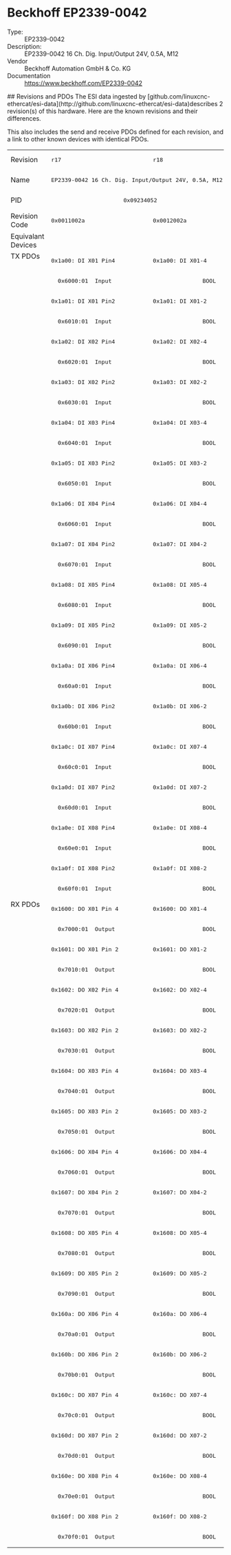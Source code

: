 #  Beckhoff EP2339-0042

<dl>
  <dt>Type:</dt><dd>EP2339-0042</dd>
  <dt>Description:</dt><dd>EP2339-0042 16 Ch. Dig. Input/Output 24V, 0.5A, M12	</dd>
  <dt>Vendor</dt><dd>Beckhoff Automation GmbH & Co. KG</dd>
  <dt>Documentation</dt><dd><a href="https://www.beckhoff.com/EP2339-0042">https://www.beckhoff.com/EP2339-0042</a></dd>
</dl>
## Revisions and PDOs
The ESI data ingested by [github.com/linuxcnc-ethercat/esi-data](http://github.com/linuxcnc-ethercat/esi-data)describes 2 revision(s) of this hardware.  Here are the known revisions and their differences.

This also includes the send and receive PDOs defined for each revision, and a link to other known devices with identical PDOs.

<table>
<tr >
<td class="first">Revision</td>
<td ><pre>r17</pre></td>
<td ><pre>r18</pre></td>
</tr>
<tr >
<td class="first">Name</td>
<td  colspan=2 align="center"><pre>EP2339-0042 16 Ch. Dig. Input/Output 24V, 0.5A, M12	</pre></td>
</tr>
<tr >
<td class="first">PID</td>
<td  colspan=2 align="center"><pre>0x09234052</pre></td>
</tr>
<tr >
<td class="first">Revision Code</td>
<td ><pre>0x0011002a</pre></td>
<td ><pre>0x0012002a</pre></td>
</tr>
<tr >
<td class="first">Equivalant Devices</td>
<td  colspan=2 align="center"></td>
</tr>
<tr class="txpdo pdosection">
<td class="first" rowspan=32 valign=top>TX PDOs</td>
<td><pre>0x1a00: DI X01 Pin4</pre></td>
<td><pre>0x1a00: DI X01-4</pre></td>
<td></td>
</tr>
<tr class="txpdo">
<td  colspan=2 align="left"><pre>  0x6000:01  Input                           BOOL</pre></td>
</tr>
<tr class="txpdo pdosection">
<td ><pre>0x1a01: DI X01 Pin2</pre></td>
<td ><pre>0x1a01: DI X01-2</pre></td>
</tr>
<tr class="txpdo">
<td  colspan=2 align="left"><pre>  0x6010:01  Input                           BOOL</pre></td>
</tr>
<tr class="txpdo pdosection">
<td ><pre>0x1a02: DI X02 Pin4</pre></td>
<td ><pre>0x1a02: DI X02-4</pre></td>
</tr>
<tr class="txpdo">
<td  colspan=2 align="left"><pre>  0x6020:01  Input                           BOOL</pre></td>
</tr>
<tr class="txpdo pdosection">
<td ><pre>0x1a03: DI X02 Pin2</pre></td>
<td ><pre>0x1a03: DI X02-2</pre></td>
</tr>
<tr class="txpdo">
<td  colspan=2 align="left"><pre>  0x6030:01  Input                           BOOL</pre></td>
</tr>
<tr class="txpdo pdosection">
<td ><pre>0x1a04: DI X03 Pin4</pre></td>
<td ><pre>0x1a04: DI X03-4</pre></td>
</tr>
<tr class="txpdo">
<td  colspan=2 align="left"><pre>  0x6040:01  Input                           BOOL</pre></td>
</tr>
<tr class="txpdo pdosection">
<td ><pre>0x1a05: DI X03 Pin2</pre></td>
<td ><pre>0x1a05: DI X03-2</pre></td>
</tr>
<tr class="txpdo">
<td  colspan=2 align="left"><pre>  0x6050:01  Input                           BOOL</pre></td>
</tr>
<tr class="txpdo pdosection">
<td ><pre>0x1a06: DI X04 Pin4</pre></td>
<td ><pre>0x1a06: DI X04-4</pre></td>
</tr>
<tr class="txpdo">
<td  colspan=2 align="left"><pre>  0x6060:01  Input                           BOOL</pre></td>
</tr>
<tr class="txpdo pdosection">
<td ><pre>0x1a07: DI X04 Pin2</pre></td>
<td ><pre>0x1a07: DI X04-2</pre></td>
</tr>
<tr class="txpdo">
<td  colspan=2 align="left"><pre>  0x6070:01  Input                           BOOL</pre></td>
</tr>
<tr class="txpdo pdosection">
<td ><pre>0x1a08: DI X05 Pin4</pre></td>
<td ><pre>0x1a08: DI X05-4</pre></td>
</tr>
<tr class="txpdo">
<td  colspan=2 align="left"><pre>  0x6080:01  Input                           BOOL</pre></td>
</tr>
<tr class="txpdo pdosection">
<td ><pre>0x1a09: DI X05 Pin2</pre></td>
<td ><pre>0x1a09: DI X05-2</pre></td>
</tr>
<tr class="txpdo">
<td  colspan=2 align="left"><pre>  0x6090:01  Input                           BOOL</pre></td>
</tr>
<tr class="txpdo pdosection">
<td ><pre>0x1a0a: DI X06 Pin4</pre></td>
<td ><pre>0x1a0a: DI X06-4</pre></td>
</tr>
<tr class="txpdo">
<td  colspan=2 align="left"><pre>  0x60a0:01  Input                           BOOL</pre></td>
</tr>
<tr class="txpdo pdosection">
<td ><pre>0x1a0b: DI X06 Pin2</pre></td>
<td ><pre>0x1a0b: DI X06-2</pre></td>
</tr>
<tr class="txpdo">
<td  colspan=2 align="left"><pre>  0x60b0:01  Input                           BOOL</pre></td>
</tr>
<tr class="txpdo pdosection">
<td ><pre>0x1a0c: DI X07 Pin4</pre></td>
<td ><pre>0x1a0c: DI X07-4</pre></td>
</tr>
<tr class="txpdo">
<td  colspan=2 align="left"><pre>  0x60c0:01  Input                           BOOL</pre></td>
</tr>
<tr class="txpdo pdosection">
<td ><pre>0x1a0d: DI X07 Pin2</pre></td>
<td ><pre>0x1a0d: DI X07-2</pre></td>
</tr>
<tr class="txpdo">
<td  colspan=2 align="left"><pre>  0x60d0:01  Input                           BOOL</pre></td>
</tr>
<tr class="txpdo pdosection">
<td ><pre>0x1a0e: DI X08 Pin4</pre></td>
<td ><pre>0x1a0e: DI X08-4</pre></td>
</tr>
<tr class="txpdo">
<td  colspan=2 align="left"><pre>  0x60e0:01  Input                           BOOL</pre></td>
</tr>
<tr class="txpdo pdosection">
<td ><pre>0x1a0f: DI X08 Pin2</pre></td>
<td ><pre>0x1a0f: DI X08-2</pre></td>
</tr>
<tr class="txpdo">
<td  colspan=2 align="left"><pre>  0x60f0:01  Input                           BOOL</pre></td>
</tr>
<tr class="rxpdo pdosection">
<td class="first" rowspan=32 valign=top>RX PDOs</td>
<td><pre>0x1600: DO X01 Pin 4</pre></td>
<td><pre>0x1600: DO X01-4</pre></td>
<td></td>
</tr>
<tr class="rxpdo">
<td  colspan=2 align="left"><pre>  0x7000:01  Output                          BOOL</pre></td>
</tr>
<tr class="rxpdo pdosection">
<td ><pre>0x1601: DO X01 Pin 2</pre></td>
<td ><pre>0x1601: DO X01-2</pre></td>
</tr>
<tr class="rxpdo">
<td  colspan=2 align="left"><pre>  0x7010:01  Output                          BOOL</pre></td>
</tr>
<tr class="rxpdo pdosection">
<td ><pre>0x1602: DO X02 Pin 4</pre></td>
<td ><pre>0x1602: DO X02-4</pre></td>
</tr>
<tr class="rxpdo">
<td  colspan=2 align="left"><pre>  0x7020:01  Output                          BOOL</pre></td>
</tr>
<tr class="rxpdo pdosection">
<td ><pre>0x1603: DO X02 Pin 2</pre></td>
<td ><pre>0x1603: DO X02-2</pre></td>
</tr>
<tr class="rxpdo">
<td  colspan=2 align="left"><pre>  0x7030:01  Output                          BOOL</pre></td>
</tr>
<tr class="rxpdo pdosection">
<td ><pre>0x1604: DO X03 Pin 4</pre></td>
<td ><pre>0x1604: DO X03-4</pre></td>
</tr>
<tr class="rxpdo">
<td  colspan=2 align="left"><pre>  0x7040:01  Output                          BOOL</pre></td>
</tr>
<tr class="rxpdo pdosection">
<td ><pre>0x1605: DO X03 Pin 2</pre></td>
<td ><pre>0x1605: DO X03-2</pre></td>
</tr>
<tr class="rxpdo">
<td  colspan=2 align="left"><pre>  0x7050:01  Output                          BOOL</pre></td>
</tr>
<tr class="rxpdo pdosection">
<td ><pre>0x1606: DO X04 Pin 4</pre></td>
<td ><pre>0x1606: DO X04-4</pre></td>
</tr>
<tr class="rxpdo">
<td  colspan=2 align="left"><pre>  0x7060:01  Output                          BOOL</pre></td>
</tr>
<tr class="rxpdo pdosection">
<td ><pre>0x1607: DO X04 Pin 2</pre></td>
<td ><pre>0x1607: DO X04-2</pre></td>
</tr>
<tr class="rxpdo">
<td  colspan=2 align="left"><pre>  0x7070:01  Output                          BOOL</pre></td>
</tr>
<tr class="rxpdo pdosection">
<td ><pre>0x1608: DO X05 Pin 4</pre></td>
<td ><pre>0x1608: DO X05-4</pre></td>
</tr>
<tr class="rxpdo">
<td  colspan=2 align="left"><pre>  0x7080:01  Output                          BOOL</pre></td>
</tr>
<tr class="rxpdo pdosection">
<td ><pre>0x1609: DO X05 Pin 2</pre></td>
<td ><pre>0x1609: DO X05-2</pre></td>
</tr>
<tr class="rxpdo">
<td  colspan=2 align="left"><pre>  0x7090:01  Output                          BOOL</pre></td>
</tr>
<tr class="rxpdo pdosection">
<td ><pre>0x160a: DO X06 Pin 4</pre></td>
<td ><pre>0x160a: DO X06-4</pre></td>
</tr>
<tr class="rxpdo">
<td  colspan=2 align="left"><pre>  0x70a0:01  Output                          BOOL</pre></td>
</tr>
<tr class="rxpdo pdosection">
<td ><pre>0x160b: DO X06 Pin 2</pre></td>
<td ><pre>0x160b: DO X06-2</pre></td>
</tr>
<tr class="rxpdo">
<td  colspan=2 align="left"><pre>  0x70b0:01  Output                          BOOL</pre></td>
</tr>
<tr class="rxpdo pdosection">
<td ><pre>0x160c: DO X07 Pin 4</pre></td>
<td ><pre>0x160c: DO X07-4</pre></td>
</tr>
<tr class="rxpdo">
<td  colspan=2 align="left"><pre>  0x70c0:01  Output                          BOOL</pre></td>
</tr>
<tr class="rxpdo pdosection">
<td ><pre>0x160d: DO X07 Pin 2</pre></td>
<td ><pre>0x160d: DO X07-2</pre></td>
</tr>
<tr class="rxpdo">
<td  colspan=2 align="left"><pre>  0x70d0:01  Output                          BOOL</pre></td>
</tr>
<tr class="rxpdo pdosection">
<td ><pre>0x160e: DO X08 Pin 4</pre></td>
<td ><pre>0x160e: DO X08-4</pre></td>
</tr>
<tr class="rxpdo">
<td  colspan=2 align="left"><pre>  0x70e0:01  Output                          BOOL</pre></td>
</tr>
<tr class="rxpdo pdosection">
<td ><pre>0x160f: DO X08 Pin 2</pre></td>
<td ><pre>0x160f: DO X08-2</pre></td>
</tr>
<tr class="rxpdo">
<td  colspan=2 align="left"><pre>  0x70f0:01  Output                          BOOL</pre></td>
</tr>
</table>
